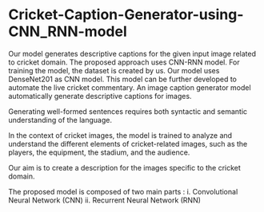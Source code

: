 # Cricket-Caption-Generator-using-CNN_RNN-model
Our model generates descriptive captions for the given input image related to cricket domain. The proposed approach uses CNN-RNN model. For training the model, the dataset is created by us. Our model uses DenseNet201 as CNN model. This model can be further developed to automate the live cricket commentary.
An image caption generator model  automatically generate descriptive captions for images. 

Generating well-formed sentences requires both syntactic and semantic understanding of the language. 

In the context of cricket images, the model is trained to analyze and understand the different elements of cricket-related images, such as the players, the equipment, the stadium, and the audience.

Our aim is to create a description for the images specific to the cricket domain.

The proposed model is composed of two main parts : 
 i.    Convolutional Neural Network (CNN) 
 ii.   Recurrent Neural Network (RNN)
